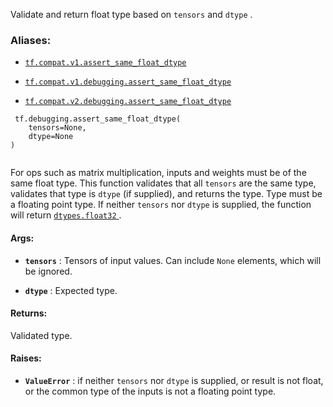 Validate and return float type based on  `tensors`  and  `dtype` .



### Aliases:

- [ `tf.compat.v1.assert_same_float_dtype` ](/api_docs/python/tf/debugging/assert_same_float_dtype)

- [ `tf.compat.v1.debugging.assert_same_float_dtype` ](/api_docs/python/tf/debugging/assert_same_float_dtype)

- [ `tf.compat.v2.debugging.assert_same_float_dtype` ](/api_docs/python/tf/debugging/assert_same_float_dtype)



```
 tf.debugging.assert_same_float_dtype(
    tensors=None,
    dtype=None
)
 
```

For ops such as matrix multiplication, inputs and weights must be of the
same float type. This function validates that all  `tensors`  are the same type,
validates that type is  `dtype`  (if supplied), and returns the type. Type must
be a floating point type. If neither  `tensors`  nor  `dtype`  is supplied,
the function will return [ `dtypes.float32` ](https://tensorflow.google.cn/api_docs/python/tf/dtypes#float32).



#### Args:

- **`tensors`** : Tensors of input values. Can include  `None`  elements, which will be
ignored.

- **`dtype`** : Expected type.



#### Returns:
Validated type.



#### Raises:

- **`ValueError`** : if neither  `tensors`  nor  `dtype`  is supplied, or result is not
float, or the common type of the inputs is not a floating point type.

